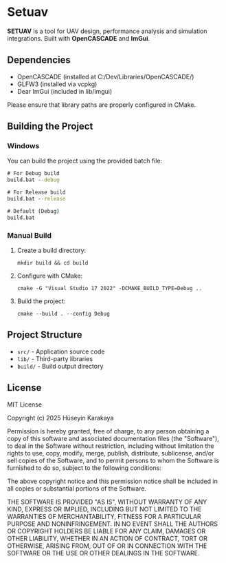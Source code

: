 # Setuav

**SETUAV** is a tool for UAV design, performance analysis and simulation integrations. Built with **OpenCASCADE** and **ImGui**.

## Dependencies

- OpenCASCADE (installed at C:/Dev/Libraries/OpenCASCADE/)
- GLFW3 (installed via vcpkg)
- Dear ImGui (included in lib/imgui)

Please ensure that library paths are properly configured in CMake.

## Building the Project

### Windows

You can build the project using the provided batch file:

```bat
# For Debug build
build.bat --debug

# For Release build
build.bat --release

# Default (Debug)
build.bat
```

### Manual Build

1. Create a build directory:
   ```
   mkdir build && cd build
   ```

2. Configure with CMake:
   ```
   cmake -G "Visual Studio 17 2022" -DCMAKE_BUILD_TYPE=Debug ..
   ```

3. Build the project:
   ```
   cmake --build . --config Debug
   ```

## Project Structure

- `src/` - Application source code
- `lib/` - Third-party libraries
- `build/` - Build output directory

## License

MIT License

Copyright (c) 2025 Hüseyin Karakaya

Permission is hereby granted, free of charge, to any person obtaining a copy
of this software and associated documentation files (the "Software"), to deal
in the Software without restriction, including without limitation the rights
to use, copy, modify, merge, publish, distribute, sublicense, and/or sell
copies of the Software, and to permit persons to whom the Software is
furnished to do so, subject to the following conditions:

The above copyright notice and this permission notice shall be included in all
copies or substantial portions of the Software.

THE SOFTWARE IS PROVIDED "AS IS", WITHOUT WARRANTY OF ANY KIND, EXPRESS OR
IMPLIED, INCLUDING BUT NOT LIMITED TO THE WARRANTIES OF MERCHANTABILITY,
FITNESS FOR A PARTICULAR PURPOSE AND NONINFRINGEMENT. IN NO EVENT SHALL THE
AUTHORS OR COPYRIGHT HOLDERS BE LIABLE FOR ANY CLAIM, DAMAGES OR OTHER
LIABILITY, WHETHER IN AN ACTION OF CONTRACT, TORT OR OTHERWISE, ARISING FROM,
OUT OF OR IN CONNECTION WITH THE SOFTWARE OR THE USE OR OTHER DEALINGS IN THE
SOFTWARE.
